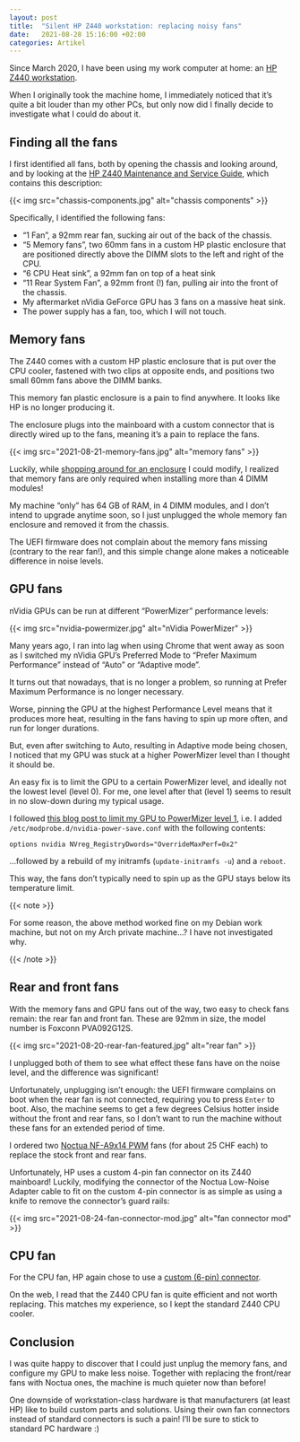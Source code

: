 ```yaml
---
layout: post
title:  "Silent HP Z440 workstation: replacing noisy fans"
date:   2021-08-28 15:16:00 +02:00
categories: Artikel
---
```


Since March 2020, I have been using my work computer at home: an [HP Z440
workstation](https://support.hp.com/us-en/document/c04506309).

When I originally took the machine home, I immediately noticed that it’s quite a
bit louder than my other PCs, but only now did I finally decide to investigate
what I could do about it.

## Finding all the fans

I first identified all fans, both by opening the chassis and looking around, and
by looking at the [HP Z440 Maintenance and Service
Guide](http://h10032.www1.hp.com/ctg/Manual/c04823811), which contains this
description:

{{< img src="chassis-components.jpg" alt="chassis components" >}}

Specifically, I identified the following fans:

* “1 Fan”, a 92mm rear fan, sucking air out of the back of the chassis.
* “5 Memory fans”, two 60mm fans in a custom HP plastic enclosure that are
  positioned directly above the DIMM slots to the left and right of the CPU.
* “6 CPU Heat sink”, a 92mm fan on top of a heat sink
* “11 Rear System Fan”, a 92mm front (!) fan, pulling air into the front of the
  chassis.
* My aftermarket nVidia GeForce GPU has 3 fans on a massive heat sink.
* The power supply has a fan, too, which I will not touch.

## Memory fans

The Z440 comes with a custom HP plastic enclosure that is put over the CPU
cooler, fastened with two clips at opposite ends, and positions two small 60mm
fans above the DIMM banks.

This memory fan plastic enclosure is a pain to find anywhere. It looks like HP
is no longer producing it.


The enclosure plugs into the mainboard with a custom connector that is directly
wired up to the fans, meaning it’s a pain to replace the fans.

{{< img src="2021-08-21-memory-fans.jpg" alt="memory fans" >}}

Luckily, while [shopping around for an
enclosure](https://www.workstation4u.de/de/ersatzteile/hp/hp-z440/1513/hp-z440-memory-cooling-solution-neu)
I could modify, I realized that memory fans are only required when installing
more than 4 DIMM modules!

My machine “only” has 64 GB of RAM, in 4 DIMM modules, and I don’t intend to
upgrade anytime soon, so I just unplugged the whole memory fan enclosure and
removed it from the chassis.

The UEFI firmware does not complain about the memory fans missing (contrary to
the rear fan!), and this simple change alone makes a noticeable difference in
noise levels.

## GPU fans

nVidia GPUs can be run at different “PowerMizer” performance levels:

{{< img src="nvidia-powermizer.jpg" alt="nVidia PowerMizer" >}}

Many years ago, I ran into lag when using Chrome that went away as soon as I
switched my nVidia GPU’s Preferred Mode to “Prefer Maximum Performance” instead
of “Auto” or “Adaptive mode”.

It turns out that nowadays, that is no longer a problem, so running at Prefer
Maximum Performance is no longer necessary.

Worse, pinning the GPU at the highest Performance Level means that it produces
more heat, resulting in the fans having to spin up more often, and run for
longer durations.

But, even after switching to Auto, resulting in Adaptive mode being chosen, I
noticed that my GPU was stuck at a higher PowerMizer level than I thought it
should be.

An easy fix is to limit the GPU to a certain PowerMizer level, and ideally not
the lowest level (level 0). For me, one level after that (level 1) seems to
result in no slow-down during my typical usage.

I followed [this blog post to limit my GPU to PowerMizer level
1](https://db.tannercrook.com/limiting-nvidia-gpu-in-linux/), i.e. I added
`/etc/modprobe.d/nvidia-power-save.conf` with the following contents:

```
options nvidia NVreg_RegistryDwords="OverrideMaxPerf=0x2"
```

…followed by a rebuild of my initramfs (`update-initramfs -u`) and a `reboot`.

This way, the fans don’t typically need to spin up as the GPU stays below its
temperature limit.

{{< note >}}

For some reason, the above method worked fine on my Debian work machine, but not
on my Arch private machine…? I have not investigated why.

{{< /note >}}

## Rear and front fans

With the memory fans and GPU fans out of the way, two easy to check fans remain:
the rear fan and front fan. These are 92mm in size, the model number is Foxconn
PVA092G12S.

{{< img src="2021-08-20-rear-fan-featured.jpg" alt="rear fan" >}}

I unplugged both of them to see what effect these fans have on the noise level,
and the difference was significant!

Unfortunately, unplugging isn’t enough: the UEFI firmware complains on boot when
the rear fan is not connected, requiring you to press `Enter` to boot. Also, the
machine seems to get a few degrees Celsius hotter inside without the front and
rear fans, so I don’t want to run the machine without these fans for an extended
period of time.

I ordered two [Noctua NF-A9x14 PWM](https://noctua.at/en/nf-a9x14-pwm) fans (for
about 25 CHF each) to replace the stock front and rear fans.

Unfortunately, HP uses a custom 4-pin fan connector on its Z440 mainboard!
Luckily, modifying the connector of the Noctua Low-Noise Adapter cable to fit on
the custom 4-pin connector is as simple as using a knife to remove the
connector’s guard rails:

{{< img src="2021-08-24-fan-connector-mod.jpg" alt="fan connector mod" >}}

## CPU fan

For the CPU fan, HP again chose to use a [custom (6-pin)
connector](https://h30434.www3.hp.com/t5/Business-PCs-Workstations-and-Point-of-Sale-Systems/Z620-Aftermarker-CPU-Cooler-CPU-Cooling-shroud-necessary-or/td-p/7842134).

On the web, I read that the Z440 CPU fan is quite efficient and not worth
replacing. This matches my experience, so I kept the standard Z440 CPU cooler.

## Conclusion

I was quite happy to discover that I could just unplug the memory fans, and
configure my GPU to make less noise. Together with replacing the front/rear fans
with Noctua ones, the machine is much quieter now than before!

One downside of workstation-class hardware is that manufacturers (at least HP)
like to build custom parts and solutions. Using their own fan connectors instead
of standard connectors is such a pain! I’ll be sure to stick to standard PC
hardware :)
